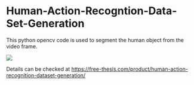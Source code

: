 # Human-Action-Recogntion-Data-Set-Generation
This python opencv code is used to segment the human object from the video frame.

[![](https://i9.ytimg.com/vi/NxDon-OBCys/mq2.jpg?sqp=CIOOl_MF&rs=AOn4CLDEGYyNSAaN5JnygEKu41UGd6KSYw)](https://www.youtube.com/watch?v=NxDon-OBCys&lc=z231xrfpnxuhcb2ejacdp4314ruhjpa25n1viv20rmhw03c010c)

Details can be checked at https://free-thesis.com/product/human-action-recognition-dataset-generation/


